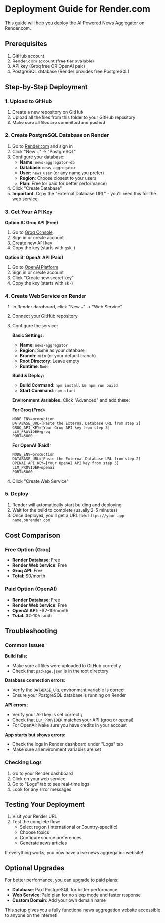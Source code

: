 # Deployment Guide for Render.com

This guide will help you deploy the AI-Powered News Aggregator on Render.com.

## Prerequisites

1. GitHub account
2. Render.com account (free tier available)
3. API key (Groq free OR OpenAI paid)
4. PostgreSQL database (Render provides free PostgreSQL)

## Step-by-Step Deployment

### 1. Upload to GitHub

1. Create a new repository on GitHub
2. Upload all the files from this folder to your GitHub repository
3. Make sure all files are committed and pushed

### 2. Create PostgreSQL Database on Render

1. Go to [Render.com](https://render.com) and sign in
2. Click "New +" → "PostgreSQL"
3. Configure your database:
   - **Name**: `news-aggregator-db`
   - **Database**: `news_aggregator`
   - **User**: `news_user` (or any name you prefer)
   - **Region**: Choose closest to your users
   - **Plan**: Free (or paid for better performance)
4. Click "Create Database"
5. **Important**: Copy the "External Database URL" - you'll need this for the web service

### 3. Get Your API Key

**Option A: Groq API (Free)**
1. Go to [Groq Console](https://console.groq.com)
2. Sign in or create account
3. Create new API key
4. Copy the key (starts with `gsk_`)

**Option B: OpenAI API (Paid)**
1. Go to [OpenAI Platform](https://platform.openai.com/api-keys)
2. Sign in or create account
3. Click "Create new secret key"
4. Copy the key (starts with `sk-`)

### 4. Create Web Service on Render

1. In Render dashboard, click "New +" → "Web Service"
2. Connect your GitHub repository
3. Configure the service:

   **Basic Settings:**
   - **Name**: `news-aggregator`
   - **Region**: Same as your database
   - **Branch**: `main` (or your default branch)
   - **Root Directory**: Leave empty
   - **Runtime**: `Node`

   **Build & Deploy:**
   - **Build Command**: `npm install && npm run build`
   - **Start Command**: `npm start`

   **Environment Variables:**
   Click "Advanced" and add these:
   
   **For Groq (Free):**
   ```
   NODE_ENV=production
   DATABASE_URL=[Paste the External Database URL from step 2]
   GROQ_API_KEY=[Your Groq API key from step 3]
   LLM_PROVIDER=groq
   PORT=5000
   ```

   **For OpenAI (Paid):**
   ```
   NODE_ENV=production
   DATABASE_URL=[Paste the External Database URL from step 2]
   OPENAI_API_KEY=[Your OpenAI API key from step 3]
   LLM_PROVIDER=openai
   PORT=5000
   ```

4. Click "Create Web Service"

### 5. Deploy

1. Render will automatically start building and deploying
2. Wait for the build to complete (usually 2-5 minutes)
3. Once deployed, you'll get a URL like: `https://your-app-name.onrender.com`

## Cost Comparison

### Free Option (Groq)
- **Render Database**: Free
- **Render Web Service**: Free
- **Groq API**: Free
- **Total**: $0/month

### Paid Option (OpenAI)
- **Render Database**: Free
- **Render Web Service**: Free  
- **OpenAI API**: ~$2-10/month
- **Total**: $2-10/month

## Troubleshooting

### Common Issues

**Build fails:**
- Make sure all files were uploaded to GitHub correctly
- Check that `package.json` is in the root directory

**Database connection errors:**
- Verify the `DATABASE_URL` environment variable is correct
- Ensure your PostgreSQL database is running on Render

**API errors:**
- Verify your API key is set correctly
- Check that `LLM_PROVIDER` matches your API (groq or openai)
- For OpenAI: Make sure you have credits in your account

**App starts but shows errors:**
- Check the logs in Render dashboard under "Logs" tab
- Make sure all environment variables are set

### Checking Logs

1. Go to your Render dashboard
2. Click on your web service  
3. Go to "Logs" tab to see real-time logs
4. Look for any error messages

## Testing Your Deployment

1. Visit your Render URL
2. Test the complete flow:
   - Select region (International or Country-specific)
   - Choose topics
   - Configure source preferences
   - Generate news articles

If everything works, you now have a live news aggregation website!

## Optional Upgrades

For better performance, you can upgrade to paid plans:
- **Database**: Paid PostgreSQL for better performance
- **Web Service**: Paid plan for no sleep mode and faster response
- **Custom Domain**: Add your own domain name

This setup gives you a fully functional news aggregation website accessible to anyone on the internet!